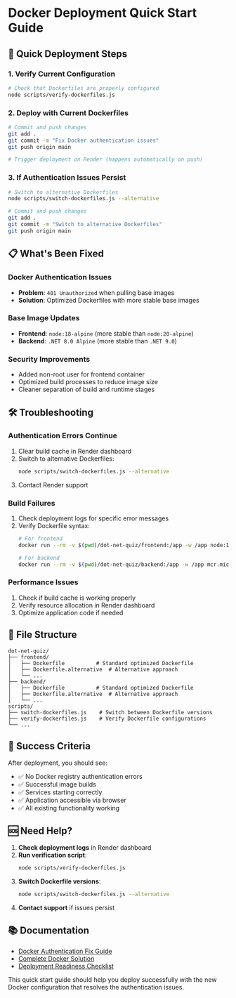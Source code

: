 # Docker Deployment Quick Start Guide

## 🚀 Quick Deployment Steps

### 1. Verify Current Configuration
```bash
# Check that Dockerfiles are properly configured
node scripts/verify-dockerfiles.js
```

### 2. Deploy with Current Dockerfiles
```bash
# Commit and push changes
git add .
git commit -m "Fix Docker authentication issues"
git push origin main

# Trigger deployment on Render (happens automatically on push)
```

### 3. If Authentication Issues Persist
```bash
# Switch to alternative Dockerfiles
node scripts/switch-dockerfiles.js --alternative

# Commit and push changes
git add .
git commit -m "Switch to alternative Dockerfiles"
git push origin main
```

## 📋 What's Been Fixed

### Docker Authentication Issues
- **Problem**: `401 Unauthorized` when pulling base images
- **Solution**: Optimized Dockerfiles with more stable base images

### Base Image Updates
- **Frontend**: `node:18-alpine` (more stable than `node:20-alpine`)
- **Backend**: `.NET 8.0 Alpine` (more stable than `.NET 9.0`)

### Security Improvements
- Added non-root user for frontend container
- Optimized build processes to reduce image size
- Cleaner separation of build and runtime stages

## 🛠️ Troubleshooting

### Authentication Errors Continue
1. Clear build cache in Render dashboard
2. Switch to alternative Dockerfiles:
   ```bash
   node scripts/switch-dockerfiles.js --alternative
   ```
3. Contact Render support

### Build Failures
1. Check deployment logs for specific error messages
2. Verify Dockerfile syntax:
   ```bash
   # For frontend
   docker run --rm -v $(pwd)/dot-net-quiz/frontend:/app -w /app node:18-alpine sh -c "npm install && npm run build"
   
   # For backend
   docker run --rm -v $(pwd)/dot-net-quiz/backend:/app -w /app mcr.microsoft.com/dotnet/sdk:8.0-alpine dotnet build
   ```

### Performance Issues
1. Check if build cache is working properly
2. Verify resource allocation in Render dashboard
3. Optimize application code if needed

## 📁 File Structure

```
dot-net-quiz/
├── frontend/
│   ├── Dockerfile          # Standard optimized Dockerfile
│   ├── Dockerfile.alternative  # Alternative approach
│   └── ...
├── backend/
│   ├── Dockerfile          # Standard optimized Dockerfile
│   ├── Dockerfile.alternative  # Alternative approach
│   └── ...
scripts/
├── switch-dockerfiles.js    # Switch between Dockerfile versions
├── verify-dockerfiles.js    # Verify Dockerfile configurations
└── ...
```

## 🎯 Success Criteria

After deployment, you should see:
- ✅ No Docker registry authentication errors
- ✅ Successful image builds
- ✅ Services starting correctly
- ✅ Application accessible via browser
- ✅ All existing functionality working

## 🆘 Need Help?

1. **Check deployment logs** in Render dashboard
2. **Run verification script**:
   ```bash
   node scripts/verify-dockerfiles.js
   ```
3. **Switch Dockerfile versions**:
   ```bash
   node scripts/switch-dockerfiles.js --alternative
   ```
4. **Contact support** if issues persist

## 📚 Documentation

- [Docker Authentication Fix Guide](DOCKER_AUTH_FIX.md)
- [Complete Docker Solution](COMPLETE_DOCKER_SOLUTION.md)
- [Deployment Readiness Checklist](DEPLOYMENT_READINESS_CHECKLIST.md)

This quick start guide should help you deploy successfully with the new Docker configuration that resolves the authentication issues.